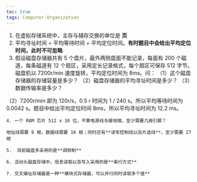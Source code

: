 ```yaml
---
toc: true
tags: Computer-Organization
---
```

1. 在虚拟存储系统中，主存与辅存交换的单位是 **页**
2. 平均寻址时间 = 平均等待时间 + 平均定位时间。**有时题目中会给出平均定位时间，此时不可忽略**
3. 假设磁盘存储器共有 5 个盘片，最外两侧盘面不能记录，每面有 200 个磁道，每条磁道有 12 个扇区，采用定长记录格式，每个扇区可保存 512 字节。磁盘机以 7200r/min 速度旋转，平均定位时间为 8ms。问：
   （1）这个磁盘存储器的存储容量是多少？
   （2）磁盘存储器的平均寻址时间是多少？
   （3）数据传输率是多少？

（2）7200r/min 即为 120r/s，0.5 r 时间为 1 / 240 s。所以平均等待时间为 0.0042 s。题目中给出平均定位时间 8ms，所以平均寻址时间为 12.2 ms。

    4. 一个 RAM 芯片 512 x 16 位，不算电源线与接地端，至少需要几根引脚？

    地址线需要 9 根，数据线需要 16 根；同时还有**读写控制线以及片选线**，至少需要 27 根

    5.  目前磁盘多采用的是**调频制**

    6. 活动头磁盘存储中，信息读取以及写入采用的是**串行方式**

    7. 交叉编址存储器是一种**模块式存储器，可以并行同时读取多个值**

